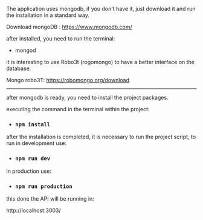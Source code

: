 The application uses mongodb, if you don't have it, just download it and run the installation in a standard way.

Download mongoDB : https://www.mongodb.com/

after installed, you need to run the terminal:

- mongod

it is interesting to use Robo3t (rogomongo) to have a better interface on the database.

Mongo robo3T: https://robomongo.org/download

______________________________________________________________________________________________________________________________________

after mongodb is ready, you need to install the project packages.

executing the command in the terminal within the project:


- ### `npm install`

after the installation is completed, it is necessary to run the project script, to run in development use:


- ### `npm run dev`

in production use:


- ### `npm run production`


this done the API will be running in:

http://localhost:3003/

